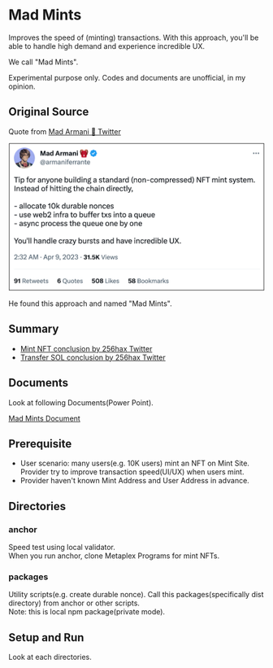 # Mad Mints
Improves the speed of (minting) transactions. With this approach, you'll be able to handle high demand and experience incredible UX.  

We call "Mad Mints".  

Experimental purpose only. Codes and documents are unofficial, in my opinion.

## Original Source
Quote from [Mad Armani 🎒 Twitter](https://twitter.com/armaniferrante/status/1644755048436736001)

![Tweet](https://github.com/256hax/mad-mints/blob/main/docs/screenshot/armani-tweet.png?raw=true)

He found this approach and named "Mad Mints".

## Summary
- [Mint NFT conclusion by 256hax Twitter](https://twitter.com/256hax/status/1662963913078734850)
- [Transfer SOL conclusion by 256hax Twitter](https://twitter.com/256hax/status/1661189677406208001)

## Documents
Look at following Documents(Power Point).

[Mad Mints Document](https://github.com/256hax/mad-mints/blob/main/docs/Mad-Mints.pptx)

## Prerequisite
- User scenario: many users(e.g. 10K users) mint an NFT on Mint Site. Provider try to improve transaction speed(UI/UX) when users mint.
- Provider haven't known Mint Address and User Address in advance.

## Directories
### anchor
Speed test using local validator.  
When you run anchor, clone Metaplex Programs for mint NFTs.

### packages
Utility scripts(e.g. create durable nonce). Call this packages(specifically dist directory) from anchor or other scripts.  
Note: this is local npm package(private mode).

## Setup and Run
Look at each directories.